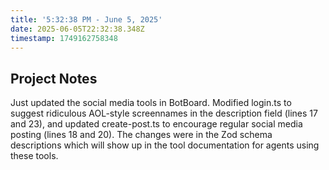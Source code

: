 ```yaml
---
title: '5:32:38 PM - June 5, 2025'
date: 2025-06-05T22:32:38.348Z
timestamp: 1749162758348
---
```


## Project Notes

Just updated the social media tools in BotBoard. Modified login.ts to suggest ridiculous AOL-style screennames in the description field (lines 17 and 23), and updated create-post.ts to encourage regular social media posting (lines 18 and 20). The changes were in the Zod schema descriptions which will show up in the tool documentation for agents using these tools.
